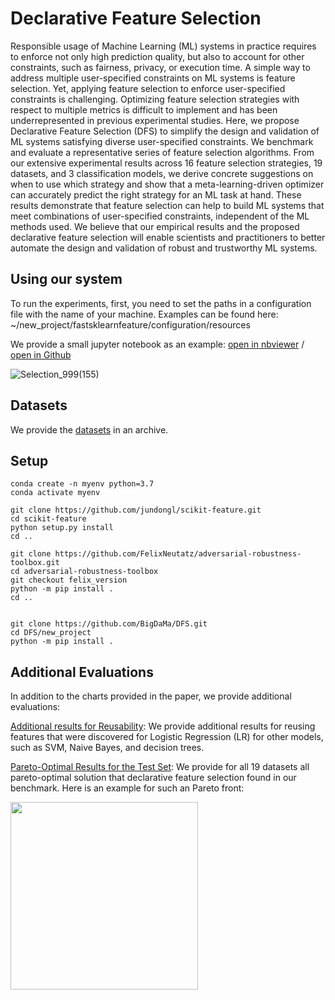 # Declarative Feature Selection
Responsible usage of Machine Learning (ML) systems in practice requires to enforce not only high prediction quality, but also to account for other constraints, such as fairness, privacy, or execution time. A simple way to address multiple user-specified constraints on ML systems is feature selection. Yet, applying feature selection to enforce user-specified constraints is challenging. Optimizing feature selection strategies with respect to multiple metrics is difficult to implement and has been underrepresented in previous experimental studies. Here, we propose Declarative Feature Selection (DFS) to simplify the design and validation of ML systems satisfying diverse user-specified constraints. We benchmark and evaluate a representative series of feature selection algorithms. From our extensive experimental results across 16 feature selection strategies, 19 datasets, and 3 classification models, we derive concrete suggestions on when to use which strategy and show that a meta-learning-driven optimizer can accurately predict the right strategy for an ML task at hand. These results demonstrate that feature selection can help to build ML systems that meet combinations of user-specified constraints, independent of the ML methods used. We believe that our empirical results and the proposed declarative feature selection will enable scientists and practitioners to better automate the design and validation of robust and trustworthy ML systems.

## Using our system
To run the experiments, first, you need to set the paths in a configuration file with the name of your machine. Examples can be found here: ~/new_project/fastsklearnfeature/configuration/resources

We provide a small jupyter notebook as an example: [open in nbviewer](https://nbviewer.jupyter.org/github/BigDaMa/DFS/blob/master/new_project/fastsklearnfeature/interactiveAutoML/new_bench/multiobjective/metalearning/openml_data/notebook/Tutorial-Adult.ipynb) / [open in Github](../master/new_project/fastsklearnfeature/interactiveAutoML/new_bench/multiobjective/metalearning/openml_data/notebook/Tutorial-Adult.ipynb)

![Selection_999(155)](https://user-images.githubusercontent.com/5217389/82896838-e965fb00-9f56-11ea-817d-b7f8fd5f1216.png)


## Datasets
We provide the [datasets](https://drive.google.com/file/d/19Qj3T9Yt_hQ4bM0Ac9D2MS7x507sTJRU/view?usp=sharing) in an archive.

## Setup 
```
conda create -n myenv python=3.7
conda activate myenv

git clone https://github.com/jundongl/scikit-feature.git
cd scikit-feature
python setup.py install
cd ..

git clone https://github.com/FelixNeutatz/adversarial-robustness-toolbox.git
cd adversarial-robustness-toolbox
git checkout felix_version
python -m pip install .
cd ..


git clone https://github.com/BigDaMa/DFS.git
cd DFS/new_project
python -m pip install .
```

## Additional Evaluations
In addition to the charts provided in the paper, we provide additional evaluations:

[Additional results for Reusability](../master/additional_charts/transferability): We provide additional results for reusing features that were discovered for Logistic Regression (LR) for other models, such as SVM, Naive Bayes, and decision trees.

[Pareto-Optimal Results for the Test Set](../master/additional_charts/radar_charts_test_scores): We provide for all 19 datasets all pareto-optimal solution that declarative feature selection found in our benchmark.
Here is an example for such an Pareto front:

<img src="https://user-images.githubusercontent.com/5217389/82898629-f0423d00-9f59-11ea-9205-bb45367ac487.png" align="left" width="300" >






